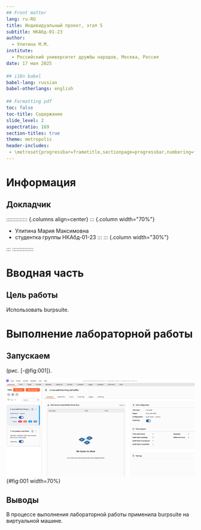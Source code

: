 ```yaml
---
## Front matter
lang: ru-RU
title: Индивидуальный проект, этап 5
subtitle: НКАбд-01-23
author:
  - Улитина М.М.
institute:
  - Российский университет дружбы народов, Москва, Россия
date: 17 мая 2025

## i18n babel
babel-lang: russian
babel-otherlangs: english

## Formatting pdf
toc: false
toc-title: Содержание
slide_level: 2
aspectratio: 169
section-titles: true
theme: metropolis
header-includes:
 - \metroset{progressbar=frametitle,sectionpage=progressbar,numbering=fraction}
---
```


# Информация

## Докладчик

:::::::::::::: {.columns align=center}
::: {.column width="70%"}

  * Улитина Мария Максимовна
  * студентка группы НКАбд-01-23
:::
::: {.column width="30%"}


:::
::::::::::::::

# Вводная часть

## Цель работы

Использовать burpsuite.

# Выполнение лабораторной работы


## Запускаем 

(рис. [-@fig:001]).

![burpsuite](image/1.PNG){#fig:001 width=70%}


## Выводы
 
В процессе выполнения лабораторной работы применила burpsuite на виртуальной машине.


